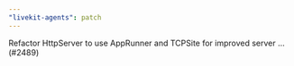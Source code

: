 ```yaml
---
"livekit-agents": patch
---
```


Refactor HttpServer to use AppRunner and TCPSite for improved server … (#2489)

